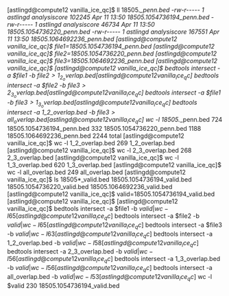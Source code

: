 [astlingd@compute12 vanilla_ice_qc]$ ll 18505.*_penn.bed
	-rw-r----- 1 astlingd analysiscore 102245 Apr 11 13:50 18505.1054736194_penn.bed
	-rw-r----- 1 astlingd analysiscore  46734 Apr 11 13:50 18505.1054736220_penn.bed
	-rw-r----- 1 astlingd analysiscore 167551 Apr 11 13:50 18505.1064692236_penn.bed
[astlingd@compute12 vanilla_ice_qc]$ file1=18505.1054736194_penn.bed
[astlingd@compute12 vanilla_ice_qc]$ file2=18505.1054736220_penn.bed
[astlingd@compute12 vanilla_ice_qc]$ file3=18505.1064692236_penn.bed
[astlingd@compute12 vanilla_ice_qc]$ 
[astlingd@compute12 vanilla_ice_qc]$ bedtools intersect -a $file1 -b $file2 > 1_2_overlap.bed
[astlingd@compute12 vanilla_ice_qc]$ bedtools intersect -a $file2 -b $file3 > 2_3_overlap.bed
[astlingd@compute12 vanilla_ice_qc]$ bedtools intersect -a $file1 -b $file3 > 1_3_overlap.bed
[astlingd@compute12 vanilla_ice_qc]$ bedtools intersect -a 1_2_overlap.bed -b $file3 > all_overlap.bed
[astlingd@compute12 vanilla_ice_qc]$ wc -l 18505.*_penn.bed
	   724 18505.1054736194_penn.bed
	   332 18505.1054736220_penn.bed
	  1188 18505.1064692236_penn.bed
	  2244 total
[astlingd@compute12 vanilla_ice_qc]$ wc -l 1_2_overlap.bed 
	269 1_2_overlap.bed
[astlingd@compute12 vanilla_ice_qc]$ wc -l 2_3_overlap.bed 
	268 2_3_overlap.bed
[astlingd@compute12 vanilla_ice_qc]$ wc -l 1_3_overlap.bed 
	620 1_3_overlap.bed
[astlingd@compute12 vanilla_ice_qc]$ wc -l all_overlap.bed 
	249 all_overlap.bed
[astlingd@compute12 vanilla_ice_qc]$ ls 18505*_valid.bed
	18505.1054736194_valid.bed  18505.1054736220_valid.bed  18505.1064692236_valid.bed
[astlingd@compute12 vanilla_ice_qc]$ valid=18505.1054736194_valid.bed
[astlingd@compute12 vanilla_ice_qc]$ 
[astlingd@compute12 vanilla_ice_qc]$ bedtools intersect -a $file1 -b $valid | wc -l
	65
[astlingd@compute12 vanilla_ice_qc]$ bedtools intersect -a $file2 -b $valid | wc -l
	65
[astlingd@compute12 vanilla_ice_qc]$ bedtools intersect -a $file3 -b $valid | wc -l
	63
[astlingd@compute12 vanilla_ice_qc]$ bedtools intersect -a 1_2_overlap.bed -b $valid | wc -l
	58
[astlingd@compute12 vanilla_ice_qc]$ bedtools intersect -a 2_3_overlap.bed -b $valid | wc -l
	56
[astlingd@compute12 vanilla_ice_qc]$ bedtools intersect -a 1_3_overlap.bed -b $valid | wc -l
	56
[astlingd@compute12 vanilla_ice_qc]$ bedtools intersect -a all_overlap.bed -b $valid | wc -l
	53
[astlingd@compute12 vanilla_ice_qc]$ wc -l $valid
	230 18505.1054736194_valid.bed

